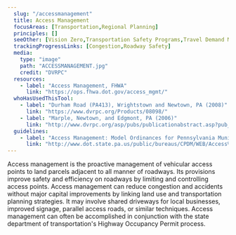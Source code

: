 ```yaml
---
  slug: "/accessmanagement"
  title: Access Management
  focusAreas: [Transportation,Regional Planning]
  principles: []
  seeOther: [Vision Zero,Transportation Safety Programs,Travel Demand Management]
  trackingProgressLinks: [Congestion,Roadway Safety]
  media: 
    type: "image"
    path: "ACCESSMANAGEMENT.jpg"
    credit: "DVRPC"
  resources: 
    - label: "Access Management, FHWA"
      link: "https://ops.fhwa.dot.gov/access_mgmt/"
  whoHasUsedThisTool: 
    - label: "Durham Road (PA413), Wrightstown and Newtown, PA (2008)"
      link: "https://www.dvrpc.org/Products/08098/"
    - label: "Marple, Newtown, and Edgmont, PA (2006)"
      link: "http://www.dvrpc.org/asp/pubs/publicationabstract.asp?pub_id=05029"
  guidelines: 
    - label: "Access Management: Model Ordinances for Pennsylvania Municipalities Handbook, PennDOT"
      link: "http://www.dot.state.pa.us/public/bureaus/CPDM/WEB/Access%20Management%20Model%20Ordinances%20for%20PA%20Municipalities.pdf"
---
```


Access management is the proactive management of vehicular access points to land parcels adjacent to all manner of roadways. Its provisions improve safety and efficiency on roadways by limiting and controlling access points. Access management can reduce congestion and accidents without major capital improvements by linking land use and transportation planning strategies. It may involve shared driveways for local businesses, improved signage, parallel access roads, or similar techniques. Access management can often be accomplished in conjunction with the state department of transportation's Highway Occupancy Permit process.
